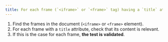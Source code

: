 ```yaml
---
title: For each frame (`<iframe>` or `<frame>` tag) having a `title` attribute, is the content of that attribute relevant?
---
```


1. Find the frames in the document (`<iframe>` or `<frame>` element).
2. For each frame with a `title` attribute, check that its content is relevant.
3. If this is the case for each frame, **the test is validated**.
